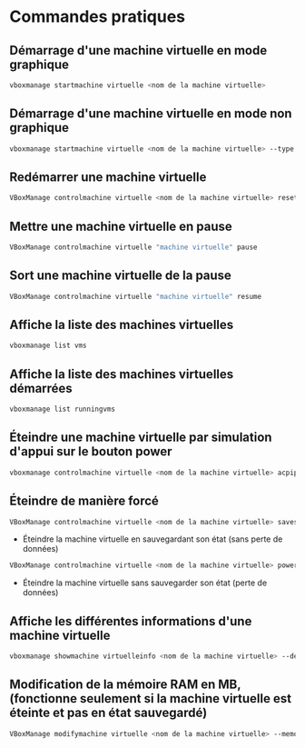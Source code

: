 # Commandes pratiques
## Démarrage d'une machine virtuelle en mode graphique
```bash
vboxmanage startmachine virtuelle <nom de la machine virtuelle>
```

## Démarrage d'une machine virtuelle en mode non graphique
```bash
vboxmanage startmachine virtuelle <nom de la machine virtuelle> --type headless
```

## Redémarrer une machine virtuelle
```bash
VBoxManage controlmachine virtuelle <nom de la machine virtuelle> reset
```

## Mettre une machine virtuelle en pause
```bash
VBoxManage controlmachine virtuelle "machine virtuelle" pause
```

## Sort une machine virtuelle de la pause
```bash
VBoxManage controlmachine virtuelle "machine virtuelle" resume
```

## Affiche la liste des machines virtuelles
```bash
vboxmanage list vms
```

## Affiche la liste des machines virtuelles démarrées
```bash
vboxmanage list runningvms
```

## Éteindre une machine virtuelle par simulation d'appui sur le bouton power
```bash
vboxmanage controlmachine virtuelle <nom de la machine virtuelle> acpipowerbutton
```

## Éteindre de manière forcé
```bash
VBoxManage controlmachine virtuelle <nom de la machine virtuelle> savestate
```
* Éteindre la machine virtuelle en sauvegardant son état (sans perte de données)

```bash
VBoxManage controlmachine virtuelle <nom de la machine virtuelle> poweroff
```
* Éteindre la machine virtuelle sans sauvegarder son état (perte de données)

## Affiche les différentes informations d'une machine virtuelle
```bash
vboxmanage showmachine virtuelleinfo <nom de la machine virtuelle> --details
```

## Modification de la mémoire RAM en MB, (fonctionne seulement si la machine virtuelle est éteinte et pas en état sauvegardé)
```bash
VBoxManage modifymachine virtuelle <nom de la machine virtuelle> --memory 1024
```
